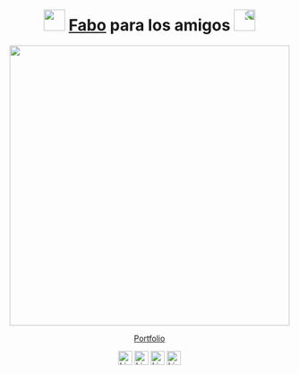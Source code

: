 <h1 align="center"><img src="https://media.giphy.com/media/3oKIPkHXpUP8lIO0AU/giphy.gif" height="38" /> <a href="https://fabianmartinez.vercel.app/" target="_blank">Fabo</a> para los amigos 
 <img style="transform:scaleX(-1);" src="https://media.giphy.com/media/3oKIPkHXpUP8lIO0AU/giphy.gif" height="38" /></h1>

<div align="center">
 <a href="https://fabianmartinez.vercel.app/">
<img  src="https://user-images.githubusercontent.com/55964635/207184867-a9e60d2e-12a4-4593-9501-2254a5c2334a.png" width="500"  >
</a>
  
[Portfolio](https://fabianmartinez.vercel.app/)

[<img src="https://img.shields.io/badge/LinkedIn-282C34?logo=linkedin&logoColor=0077B5" alt="LinkedIn logo" title="LinkedIn" height="25" />](https://www.linkedin.com/in/fabian-martinez-rincon/)
[<img src="https://img.shields.io/badge/Faboart_-282C34?logo=instagram&logoColor=FF6C00" alt="LinkedIn logo" title="instagram" height="25" />](https://www.instagram.com/faboart_/)
 [<img src="https://img.shields.io/badge/LogosFabo-282C34?logo=instagram&logoColor=FF6C00" alt="LinkedIn logo" title="instagram" height="25" />](https://www.instagram.com/logos_fabo/)
[<img src="https://img.shields.io/badge/ElFabo-282C34?logo=youtube&logoColor=A20C00" alt="LinkedIn logo" title="youtube" height="25" />](https://www.youtube.com/@fabocod3510)
 
 
</div>





 
